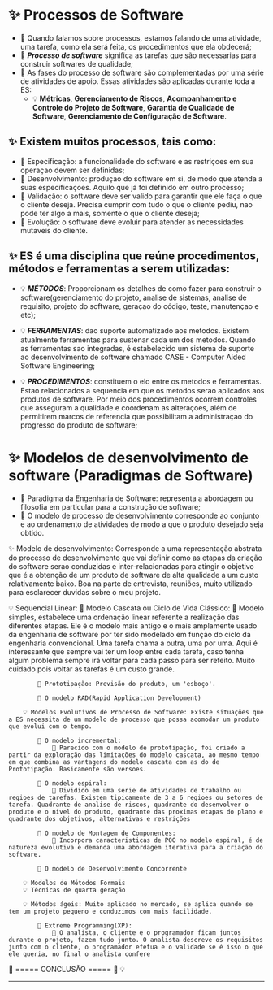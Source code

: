 # ✨ Processos de Software

- 🎈 Quando falamos sobre processos, estamos falando de uma atividade, uma tarefa, como ela será feita, os procedimentos que ela obdecerá;
- 🎈 ***Processo de software*** significa as tarefas que são necessarias para construir softwares de qualidade;
- 🎈 As fases do processo de software são complementadas por uma série de atividades de apoio. Essas atividades são aplicadas durante toda a ES:
  - 💡 **Métricas**, **Gerenciamento de Riscos**, **Acompanhamento e Controle do Projeto de Software**, **Garantia de Qualidade de Software**, **Gerenciamento de Configuração de Software**.

## ✨ Existem muitos processos, tais como:
- 🎈 Especificação: a funcionalidade do software e as restriçoes em sua operaçao devem ser definidas;
- 🎈 Desenvolvimento: produçao do software em si, de modo que atenda a suas especificaçoes. Aquilo que já foi definido em outro processo;
- 🎈 Validação: o software deve ser valido para garantir que ele faça o que o cliente deseja. Precisa cumprir com tudo o que o cliente pediu, nao pode ter algo a mais, somente o que o cliente deseja;
- 🎈 Evolução: o software deve evoluir para atender as necessidades mutaveis do cliente.

## ✨ ES é uma disciplina que reúne procedimentos, métodos e ferramentas a serem utilizadas:

  - 💡 ***MÉTODOS***: Proporcionam os detalhes de como fazer para construir o software(gerenciamento do projeto, analise de sistemas, analise de requisito, projeto do software, geraçao do código, teste, manutençao e etc);
  - 💡 ***FERRAMENTAS***: dao suporte automatizado aos metodos. Existem atualmente ferramentas para sustenar cada um dos metodos. Quando as ferramentas sao integradas, é estabelecido um sistema de suporte ao desenvolvimento de software chamado CASE - Computer Aided Software Engineering;
  
  - 💡 ***PROCEDIMENTOS***: constituem o elo entre os metodos e ferramentas. Estao relacionados a sequencia em que os metodos serao aplicados aos produtos de software. Por meio dos procedimentos ocorrem controles que asseguram a qualidade e coordenam as alteraçoes, além de permitirem marcos de referencia que possibilitam a administraçao do progresso do produto de software;

# ✨ Modelos de desenvolvimento de software (Paradigmas de Software)
    
- 🎈 Paradigma da Engenharia de Software: representa a abordagem ou filosofia em particular para a construção de software;
- 🎈 O modelo de processo de desenvolvimento corresponde ao conjunto e ao ordenamento de atividades de modo a que o produto desejado seja obtido.

✨ Modelo de desenvolvimento: Corresponde a uma representação abstrata do processo de desenvolvimento que vai definir como as etapas da criação do software serao conduzidas e inter-relacionadas para atingir o objetivo que é a obtenção de um produto de software de alta qualidade a um custo relativamente baixo. Boa na parte de entrevista, reuniões, muito utilizado para esclarecer duvidas sobre o meu projeto.

💡 Sequencial Linear:
            🍰 Modelo Cascata ou Ciclo de Vida Clássico: 
                🍬 Modelo simples, estabelece uma ordenação linear referente a realização das diferentes etapas. Ele é o modelo mais antigo e o mais amplamente usado da engenharia de software por ter sido modelado em função do ciclo da engenharia convencional. Uma tarefa chama a outra, uma por uma. Aqui é interessante que sempre vai ter um loop entre cada tarefa, caso tenha algum problema sempre irá voltar para cada passo para ser refeito. Muito cuidado pois voltar as tarefas é um custo grande.

            🍰 Prototipação: Previsão do produto, um 'esboço'.

            🍰 O modelo RAD(Rapid Application Development)

        💡 Modelos Evolutivos de Processo de Software: Existe situações que a ES necessita de um modelo de processo que possa acomodar um produto que evolui com o tempo.

            🍰 O modelo incremental:
                🍬 Parecido com o modelo de prototipação, foi criado a partir da exploração das limitações do modelo cascata, ao mesmo tempo em que combina as vantagens do modelo cascata com as do de Prototipação. Basicamente são versoes.

            🍰 O modelo espiral:
                🍬 Dividido em uma serie de atividades de trabalho ou regioes de tarefas. Existem tipicamente de 3 a 6 regioes ou setores de tarefa. Quadrante de analise de riscos, quadrante do desenvolver o produto e o nivel do produto, quadrante das proximas etapas do plano e quadrante dos objetivos, alternativas e restrições

            🍰 O modelo de Montagem de Componentes:
                🍬 Incorpora caracteristicas de POO no modelo espiral, é de natureza evolutiva e demanda uma abordagem iterativa para a criação do software.

            🍰 O modelo de Desenvolvimento Concorrente

        💡 Modelos de Métodos Formais
        💡 Técnicas de quarta geração

        💡 Métodos ágeis: Muito aplicado no mercado, se aplica quando se tem um projeto pequeno e conduzimos com mais facilidade.

            🍰 Extreme Programming(XP):
                🍬 O analista, o cliente e o programador ficam juntos durante o projeto, fazem tudo junto. O analista descreve os requisitos junto com o cliente, o programador efetua e o validade se é isso o que ele queria, no final o analista confere

🌸 ===== CONCLUSÃO ===== 🌸
        💡 

---
